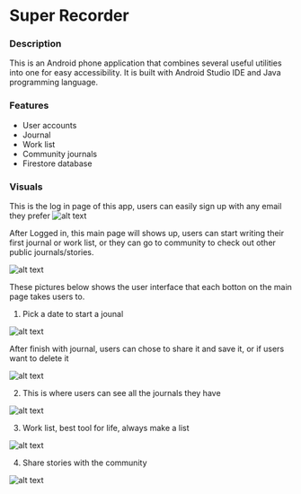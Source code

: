 # Super Recorder

### Description
This is an Android phone application that combines several useful utilities into one for easy accessibility. It is built with Android Studio IDE and Java programming language.

### Features
* User accounts
* Journal
* Work list
* Community journals
* Firestore database

### Visuals
This is the log in page of this app, users can easily sign up with any email they prefer
![alt text](https://raw.githubusercontent.com/leoyangyuliang/coolproject/master/pics/login.png)

After Logged in, this main page will shows up, users can start writing their first journal or work list, or they can go to community to check out other public journals/stories. 

![alt text](https://raw.githubusercontent.com/leoyangyuliang/coolproject/master/pics/main_page.png)


These pictures below shows the user interface that each botton on the main page takes users to.

1. Pick a date to start a jounal

![alt text](https://raw.githubusercontent.com/leoyangyuliang/coolproject/master/pics/pick_date.png)

After finish with journal, users can chose to share it and save it, or if users want to delete it 

![alt text](https://raw.githubusercontent.com/leoyangyuliang/coolproject/master/pics/write_journal.png)

2. This is where users can see all the journals they have

![alt text](https://raw.githubusercontent.com/leoyangyuliang/coolproject/master/pics/exsiting_journals.png)

3. Work list, best tool for life, always make a list

![alt text](https://raw.githubusercontent.com/leoyangyuliang/coolproject/master/pics/worklist.png)

4. Share stories with the community

![alt text](https://raw.githubusercontent.com/leoyangyuliang/coolproject/master/pics/community.png)

